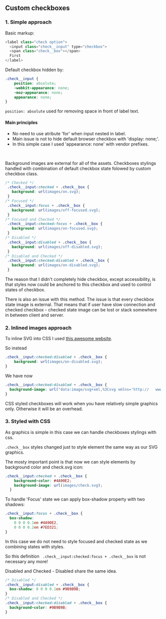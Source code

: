 ## **Custom checkboxes** ##


### **1. Simple approach** ###

Basic markup:
```javascript 
<label class="check option">
  <input class="check__input" type="checkbox">
  <span class="check__box"></span>
  First
</label>
```

Default checkbox hidden by: 
```css 
.check__input {
    position: absolute;
    -webkit-appearance: none;
    -moz-appearance: none;
    appearance: none;
}
```
```position: absolute``` used for removing space in front of label text.

#### Main principles ####
- No need to use atribute 'for' when input nested in label.<br>
- Main issue is not to hide default browser checkbox with 'display: none;'.<br>
- In this simple case I used 'appearance: none' with vendor prefixes.
<br>

Background images are external for all of the assets.
Checkboxes stylings handled with combination of default checkbox state folowed by custom checkbox class.

```css
/* Checked */
 .check__input:checked + .check__box {
   background: url(images/on.svg);
 }
/* Focused */
 .check__input:focus + .check__box {
   background: url(images/off-focused.svg);
 } 
/* Focused and Checked */
 .check__input:checked:focus + .check__box {
   background: url(images/on-focused.svg);
 }
/* Disabled */
 .check__input:disabled + .check__box {
   background: url(images/off-disabled.svg);
 }
/* Disabled and Checked */
 .check__input:checked:disabled + .check__box {
   background: url(images/on-disabled.svg);
 }
```


The reason that I didn't completely hide checkbox, except accessibility, is that
styles now could be anchored to this checkbox and used to control states of checkbox.
<br>

There is also an issue with this method.
The issue is that every checkbox state image is external.
That means that if user have slow connection and checked checkbox - checked state image can be lost
or stack somewhere in between client and server.
<br> 

### **2. Inlined images approach** ###
To inline SVG into CSS I used [this awesome website](https://yoksel.github.io/url-encoder/ru/).
<br>

So instead
```css
.check__input:checked:disabled + .check__box {
    background: url(images/on-disabled.svg);
}
```
We have now
```css
.check__input:checked:disabled + .check__box {
  background-image: url("data:image/svg+xml,%3Csvg xmlns='http://   www.w3.org/2000/svg' viewBox='0 0 20 20'%3E%3Crect x='2' y='2' width='16' height='16' fill='%239B9B9B' rx='3'/%3E%3Cpolyline fill='none' stroke='%23FFF' stroke-width='3' points='5 9 9 13 15 6'/%3E%3C/svg%3E");
}
```

CSS styled checkboxes will work when you have relatively simple graphics only. Otherwise it will be an overhead.

### **3. Styled with CSS** ###

As graphics is simple in this case we can handle checkboxes stylings with css.

```.check__box``` styles changed just to style element the same way as our SVG graphics.

The mosty important point is that now we can style elements by background color and check.svg icon:

```css
.check__input:checked + .check__box {
    background-color: #4A90E2;
    background-image: url(images/check.svg);
  }
```

To handle 'Focus' state we can apply box-shadow property with two shadows:

```css
.check__input:focus + .check__box {
  box-shadow:
    0 0 0 0.1em #4A90E2,
    0 0 0 0.2em #7ED321;
}
```
In this case we do not need to style focused and checked state as we combining states with styles. 

So this definition 
``` .check__input:checked:focus + .check__box``` is not necessary any more!

Disabled and Checked - Disabled share the same idea.
```css
/* Disabled */
.check__input:disabled + .check__box {
  box-shadow: 0 0 0 0.1em #9B9B9B;
}
/* Disabled and Checked */
.check__input:checked:disabled + .check__box {
  background-color: #9B9B9B;
}
```